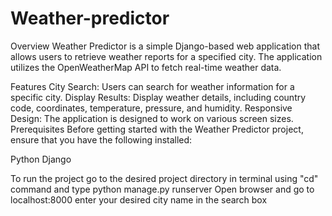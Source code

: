 # Weather-predictor
Overview
Weather Predictor is a simple Django-based web application that allows users to retrieve weather reports for a specified city. The application utilizes the OpenWeatherMap API to fetch real-time weather data.

Features
City Search: Users can search for weather information for a specific city.
Display Results: Display weather details, including country code, coordinates, temperature, pressure, and humidity.
Responsive Design: The application is designed to work on various screen sizes.
Prerequisites
Before getting started with the Weather Predictor project, ensure that you have the following installed:

Python
Django

To run the project go to the desired project directory in terminal using "cd" command and type python manage.py runserver
Open browser and go to localhost:8000 enter your desired city name in the search box 

